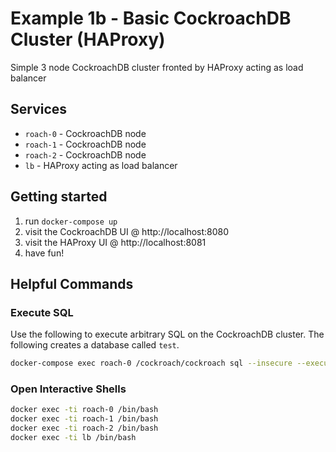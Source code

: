 # Example 1b - Basic CockroachDB Cluster (HAProxy)
Simple 3 node CockroachDB cluster fronted by HAProxy acting as load balancer

## Services
* `roach-0` - CockroachDB node
* `roach-1` - CockroachDB node
* `roach-2` - CockroachDB node
* `lb` - HAProxy acting as load balancer

## Getting started
1) run `docker-compose up`
2) visit the CockroachDB UI @ http://localhost:8080
2) visit the HAProxy UI @ http://localhost:8081
3) have fun!

## Helpful Commands

### Execute SQL
Use the following to execute arbitrary SQL on the CockroachDB cluster.  The following creates a database called `test`.
```bash
docker-compose exec roach-0 /cockroach/cockroach sql --insecure --execute="CREATE DATABASE test;"
```

### Open Interactive Shells
```bash
docker exec -ti roach-0 /bin/bash
docker exec -ti roach-1 /bin/bash
docker exec -ti roach-2 /bin/bash
docker exec -ti lb /bin/bash
```